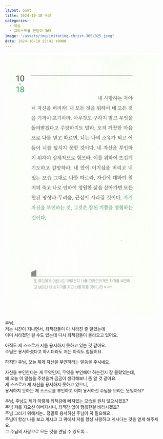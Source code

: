 ```yaml
---
layout: post
title: 2024-10-18 묵상
categories:
  - 묵상
  - 그리스도를 본받아 365
image: "/assets/img/imitating-christ-365/325.jpeg"
date: 2024-10-18 22:41 +0900
---
```


![image](/assets/img/imitating-christ-365/325.jpeg)

주님..  
저는 시간이 지나면서, 죄책감들이 다 사라진 줄 알았는데  
이미 사라졌던 걸 수도 있는데 다시 죄책감들이 올라오고 있어요.

아직도 제 스스로가 저를 용서하지 못하고 있는 것 같아요.  
주님은 용서하셨다고 하시더라도 저는 아직도 힘들어요.

하지만 주님, 오늘 제게 자신을 부인하라는 말씀을 주시네요.

자신을 부인한다는 게 무엇인지, 무엇을 부인해야 하는건지 잘 몰랐었는데,  
왜 오늘 이 말씀을 주셨을까 곰곰이 생각해보니 좀 알 것 같아요.  
제 스스로가 제 자신을 용서하지 못하고 있으니,  
용서하지 못하는 제 스스로를 부인하고 이미 용서하신 주님을 보라는 뜻일까요?

주님, 주님도 제가 이렇게 죄책감에 빠져있는 모습을 원치 않으시겠죠?  
주님 저를 지으신 아버지시니, 죄책감 없이 행복한걸 바라시겠죠?  
주님 그러기 위해서는.. 정말로 용서하신 주님이 꼭 필요해요..  
주님이 항상 나를 보고 계시고 그 위에서 저를 항상 사랑하고 계시다는 것을 알게 해주세요.  
그 주님의 사랑으로 모든 것을 견딜 수 있도록...
